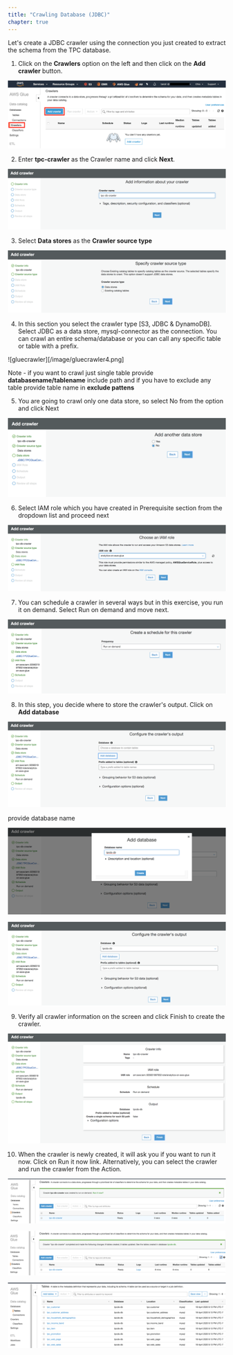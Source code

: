 ```yaml
---
title: "Crawling Database (JDBC)"
chapter: true
---
```


Let's create a JDBC crawler using the connection you just created to extract the schema from the TPC database.

1. Click on the **Crawlers** option on the left and then click on the **Add crawler** button.

![gluecrawler1](/image/gluecrawler1.png)

2. Enter **tpc-crawler** as the Crawler name and click **Next**.

![gluecrawler1](/image/gluecrawler2.png)

3. Select **Data stores** as the **Crawler source type**

![gluecrawler1](/image/gluecrawler3.png)

4. In this section you select the crawler type [S3, JDBC & DynamoDB]. Select JDBC as a data store, mysql-connector as the connection. You can crawl an entire schema/database or you can call any specific table or table with a prefix.

![gluecrawler][/image/gluecrawler4.png]

Note - if you want to crawl just single table provide **databasename/tablename** include path and if you have to exclude any table provide table name in **exclude pattens**

5. You are going to crawl only one data store, so select No from the option and click Next

![gluecrawler5](/image/gluecrawler5.png)

6. Select IAM role which you have created in Prerequisite section from the dropdown list and proceed next

![gluecrawler6](/image/gluecrawler6.png)

7. You can schedule a crawler in several ways but in this exercise, you run it on demand. Select Run on demand and move next.

![gluecrawler7](/image/gluecrawler7.png)

8. In this step, you decide where to store the crawler's output. Click on **Add database** 

![gluecrawler7](/image/gluecrawler8.png)

provide database name 

![gluecrawler7](/image/gluecrawler9.png)

![gluecrawler7](/image/gluecrawler10.png)

9. Verify all crawler information on the screen and click Finish to create the crawler.

![gluecrawler11](/image/gluecrawler11.png)

10. When the crawler is newly created, it will ask you if you want to run it now. Click on Run it now link. Alternatively, you can select the crawler and run the crawler from the Action.

![gluecrawler12](/image/gluecrawler12.png)


![gluecrawler13](/image/gluecrawler13.png)


![gluecrawler14](/image/gluecrawler14.png)